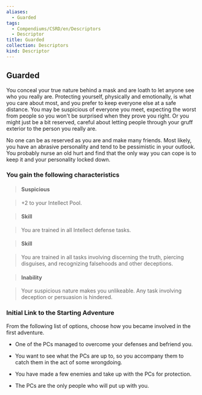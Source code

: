 ```yaml
---
aliases:
  - Guarded
tags:
  - Compendiums/CSRD/en/Descriptors
  - Descriptor
title: Guarded
collection: Descriptors
kind: Descriptor
---
```

## Guarded    
You conceal your true nature behind a mask and are loath to let anyone see who you really are. Protecting yourself, physically and emotionally, is what you care about most, and you prefer to keep everyone else at a safe distance. You may be suspicious of everyone you meet, expecting the worst from people so you won't be surprised when they prove you right. Or you might just be a bit reserved, careful about letting people through your gruff exterior to the person you really are.  
No one can be as reserved as you are and make many friends. Most likely, you have an abrasive personality and tend to be pessimistic in your outlook. You probably nurse an old hurt and find that the only way you can cope is to keep it and your personality locked down.  
### You gain the following characteristics    
> #### Suspicious  
> +2 to your Intellect Pool.    
  
> #### Skill  
> You are trained in all Intellect defense tasks.    
  
> #### Skill  
> You are trained in all tasks involving discerning the truth, piercing disguises, and recognizing falsehoods and other deceptions.    
  
> #### Inability  
> Your suspicious nature makes you unlikeable. Any task involving deception or persuasion is hindered.    
  
### Initial Link to the Starting Adventure    
From the following list of options, choose how you became involved in the first adventure.    
- One of the PCs managed to overcome your defenses and befriend you.    
- You want to see what the PCs are up to, so you accompany them to catch them in the act of some wrongdoing.    
- You have made a few enemies and take up with the PCs for protection.    
- The PCs are the only people who will put up with you.  